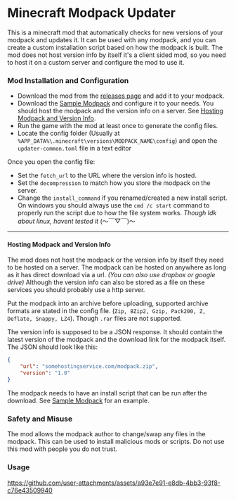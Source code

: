 # Minecraft Modpack Updater

This is a minecraft mod that automatically checks for new versions of your modpack and updates it. It can be used with any modpack, and you can create a custom installation script based on how the modpack is built. The mod does not host version info by itself it's a client sided mod, so you need to host it on a custom server and configure the mod to use it.

### Mod Installation and Configuration

- Download the mod from the [releases page](https://github.com/someramsey/ModPackUpdater/releases) and add it to your modpack.
- Download the [Sample Modpack](https://github.com/someramsey/ModPackUpdater/tree/SampleConfiguration) and configure it to your needs. You should host the modpack and the version info on a server. See [Hosting Modpack and Version Info](#hosting-modpack-and-version-info).
- Run the game with the mod at least once to generate the config files.
- Locate the config folder (Usually at `%APP_DATA%\.minecraft\versions\MODPACK_NAME\config`) and open the 
`updater-common.toml` file in a text editor

Once you open the config file:

- Set the `fetch_url` to the URL where the version info is hosted.
- Set the `decompression` to match how you store the modpack on the server.
- Change the `install_command` if you renamed/created a new install script. On windows you should always use the `cmd /c start` command to properly run the script due to how the file system works. 
_Though Idk about linux, havent tested it_ (～￣▽￣)～


---


#### Hosting Modpack and Version Info

The mod does not host the modpack or the version info by itself they need to be hosted on a server. The modpack can be hosted on anywhere as long as it has direct download via a url. _(You can also use dropbox or google drive)_ Although the version info can also be stored as a file on these services you should probably use a http server.

Put the modpack into an archive before uploading, supported archive formats are stated in the config file. (`Zip, BZip2, Gzip, Pack200, Z, Deflate, Snappy, LZ4`). Though `.rar` files are not supported.

The version info is supposed to be a JSON response. It should contain the latest version of the modpack and the download link for the modpack itself. The JSON should look like this:

```json
{
    "url": "somehostingservice.com/modpack.zip",
    "version": "1.0"
}
```

The modpack needs to have an install script that can be run after the download. See [Sample Modpack](https://github.com/someramsey/ModPackUpdater/tree/SampleConfiguration) for an example.

### Safety and Misuse

The mod allows the modpack author to change/swap any files in the modpack. This can be used to install malicious mods or scripts. Do not use this mod with people you do not trust.



### Usage

https://github.com/user-attachments/assets/a93e7e91-e8db-4bb3-93f8-c76e43509940


